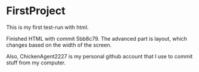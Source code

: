 # FirstProject
This is my first test-run with html.

Finished HTML with commit 5bb8c79. The advanced part is layout, which changes based on the width of the screen.

Also, ChickenAgent2227 is my personal github account that I use to commit stuff from my computer.
